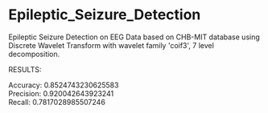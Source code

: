 # Epileptic_Seizure_Detection
Epileptic Seizure Detection on EEG Data based on CHB-MIT database using Discrete Wavelet Transform with wavelet family 'coif3', 7 level decomposition.

RESULTS:

Accuracy: 0.8524743230625583 \
Precision:  0.920042643923241 \
Recall:  0.7817028985507246 
